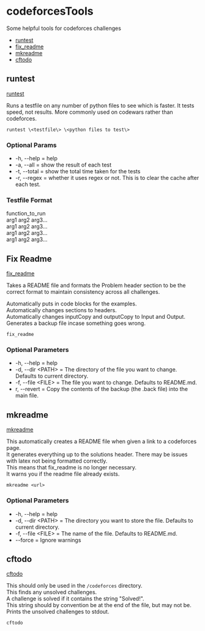 # codeforcesTools
Some helpful tools for codeforces challenges  
- [runtest](#runtest)  
- [fix_readme](#fix-readme)  
- [mkreadme](#mkreadme)
- [cftodo](#cftodo)

## runtest
[runtest](runtest)

Runs a testfile on any number of python files to see which is faster. It tests speed, not results. More commonly used on codewars rather than codeforces.   

```
runtest \<testfile\> \<python files to test\>
```

### Optional Params
- -h, --help   = help  
- -a, --all    = show the result of each test  
- -t, --total  = show the total time taken for the tests  
- -r, --regex  = whether it uses regex or not. This is to clear the cache after each test.  

### Testfile Format
function_to_run  
arg1 arg2 arg3...  
arg1 arg2 arg3...  
arg1 arg2 arg3...  
arg1 arg2 arg3...  


## Fix Readme
[fix_readme](fix_readme)

Takes a README file and formats the Problem header section to be the correct format to maintain consistency across all challenges.  

Automatically puts in code blocks for the examples.  
Automatically changes sections to headers.  
Automatically changes inputCopy and outputCopy to Input and Output.  
Generates a backup file incase something goes wrong.  

```
fix_readme
```

### Optional Parameters
- -h, --help = help
- -d, --dir \<PATH\> = The directory of the file you want to change. Defaults to current directory.  
- -f, --file \<FILE\> = The file you want to change. Defaults to README.md.
- r, --revert = Copy the contents of the backup (the .back file) into the main file.  


## mkreadme
[mkreadme](mkreadme/mkreadme)

This automatically creates a README file when given a link to a codeforces page.  
It generates everything up to the solutions header. There may be issues with latex not being formatted correctly.  
This means that fix_readme is no longer necessary.  
It warns you if the readme file already exists.  

```
mkreadme <url>
```

### Optional Parameters
- -h, --help = help
- -d, --dir \<PATH\> = The directory you want to store the file. Defaults to current directory.  
- -f, --file \<FILE\> = The name of the file. Defaults to README.md.
- --force = Ignore warnings


## cftodo
[cftodo](cftodo)  

This should only be used in the `/codeforces` directory.  
This finds any unsolved challenges.  
A challenge is solved if it contains the string "Solved!".  
This string should by convention be at the end of the file, but may not be.  
Prints the unsolved challenges to stdout.  
```
cftodo
```
